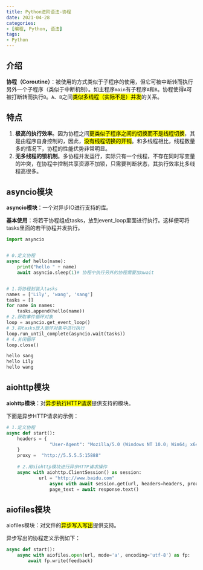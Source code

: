 ```yaml
---
title: Python进阶语法-协程
date: 2021-04-28
categories:
- [编程, Python, 语法]
tags:
- Python
---
```


## 介绍

**协程（Coroutine）**：被使用的方式类似于子程序的使用，但它可被中断转而执行另外一个子程序（类似于中断机制）。如主程序`main`有子程序`A`和`B`。协程使得`A`可被打断转而执行`B`。`A`、`B`之间<mark>类似多线程（实际不是）并发</mark>的关系。

## 特点

1. **极高的执行效率**。因为协程之间<mark>更类似子程序之间的切换而不是线程切换</mark>，其是由程序自身控制的，因此，<mark>没有线程切换的开销</mark>。和多线程相比，线程数量多的情况下，协程的性能优势非常明显。
2. **无多线程的锁机制**。多协程并发运行，实际只有一个线程，不存在同时写变量的冲突，在协程中控制共享资源不加锁，只需要判断状态，其执行效率比多线程高很多。

## asyncio模块

**asyncio模块**：一个对异步IO进行支持的库。

**基本使用**：将若干协程组成tasks，放到event_loop里面进行执行。这样便可将tasks里面的若干协程并发执行。

```python
import asyncio


# 0.定义协程
async def hello(name):
    print("hello " + name)
    await asyncio.sleep(1)# 协程中执行另外的协程需要加await


# 1.将协程封装入tasks
names = ['Lily', 'wang', 'sang']
tasks = []
for name in names:
    tasks.append(hello(name))
# 2.获取事件循环对象
loop = asyncio.get_event_loop()
# 3.将tasks放入循环对象中进行执行
loop.run_until_complete(asyncio.wait(tasks))
# 4.关闭循环
loop.close()

```

```python
hello sang
hello Lily
hello wang
```

## aiohttp模块

**aiohttp模块**：对<mark>异步执行HTTP请求</mark>提供支持的模块。

下面是异步HTTP请求的示例：

```python
# 1.定义协程
async def start():
    headers = {
                "User-Agent": "Mozilla/5.0 (Windows NT 10.0; Win64; x64) AppleWebKit/537.36 (KHTML, like Gecko) Chrome/90.0.4430.72 Safari/537.36 Edg/90.0.818.42"
    }
    proxy =  "http://5.5.5.5:15888"
    
    # 2.用aiohttp模块进行异步HTTP请求操作
	async with aiohttp.ClientSession() as session:
            url = "http://www.baidu.com"
            	async with await session.get(url, headers=headers, proxy=, timeout=30) as response:
                page_text = await response.text()
```

## aiofiles模块

aiofiles模块：对文件的<mark>异步写入写出</mark>提供支持。

异步写出的协程定义示例如下：

```python
async def start():
	async with aiofiles.open(url, mode='a', encoding='utf-8') as fp:
        await fp.write(feedback)
```


